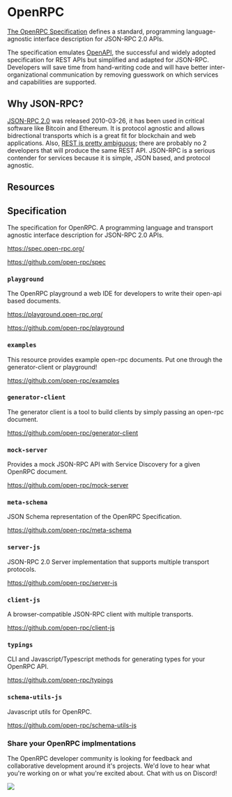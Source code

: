 # OpenRPC

[The OpenRPC Specification](https://spec.open-rpc.org/) defines a standard, programming language-agnostic interface description for JSON-RPC 2.0 APIs.

The specification emulates [OpenAPI](https://github.com/OAI/OpenAPI-Specification), the successful and widely adopted specification for REST APIs but simplified and adapted for JSON-RPC. Developers will save time from hand-writing code and will have better inter-organizational communication by removing guesswork on which services and capabilities are supported.

## Why JSON-RPC?

[JSON-RPC 2.0](https://www.jsonrpc.org/specification) was released 2010-03-26, it has been used in critical software like Bitcoin and Ethereum. It is protocol agnostic and allows bidrectional transports which is a great fit for blockchain and web applications. Also, [REST is pretty ambiguous](https://www.nurkiewicz.com/2015/07/restful-considered-harmful.html); there are probably no 2 developers that will produce the same REST API. JSON-RPC is a serious contender for services because it is simple, JSON based, and protocol agnostic. 

## Resources

## Specification

The specification for OpenRPC. A programming language and transport agnostic interface description for JSON-RPC 2.0 APIs.

https://spec.open-rpc.org/

https://github.com/open-rpc/spec

### `playground`

The OpenRPC playground a web IDE for developers to write their open-api based documents.

https://playground.open-rpc.org/

https://github.com/open-rpc/playground

### `examples`

This resource provides example open-rpc documents. Put one through the generator-client or playground!

https://github.com/open-rpc/examples

### `generator-client`

The generator client is a tool to build clients by simply passing an open-rpc document.

https://github.com/open-rpc/generator-client

### `mock-server`

Provides a mock JSON-RPC API with Service Discovery for a given OpenRPC document.

https://github.com/open-rpc/mock-server


### `meta-schema`

JSON Schema representation of the OpenRPC Specification.

https://github.com/open-rpc/meta-schema


### `server-js`

JSON-RPC 2.0 Server implementation that supports multiple transport protocols.

https://github.com/open-rpc/server-js

### `client-js`

A browser-compatible JSON-RPC client with multiple transports.

https://github.com/open-rpc/client-js

### `typings`

CLI and Javascript/Typescript methods for generating types for your OpenRPC API.

https://github.com/open-rpc/typings

### `schema-utils-js`

Javascript utils for OpenRPC.

https://github.com/open-rpc/schema-utils-js

### Share your OpenRPC implmentations

The OpenRPC developer community is looking for feedback and collaborative development around it's projects. We'd love to hear what you're working on or what you're excited about. Chat with us on Discord!

<img src="https://img.shields.io/badge/chat-on%20discord-informational.svg?link=https://discord.gg/Tf55C7d&amp;style=plastic">
